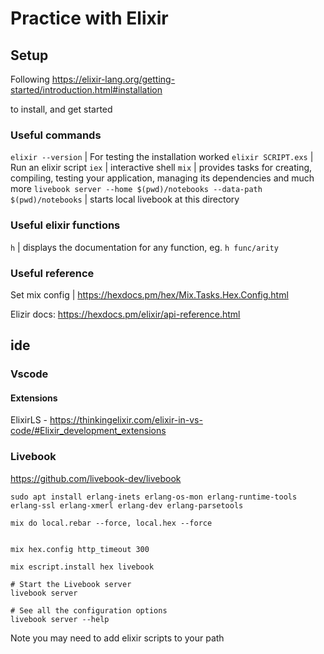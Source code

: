 # Practice with Elixir

## Setup
Following https://elixir-lang.org/getting-started/introduction.html#installation

to install, and get started

### Useful commands
`elixir --version` | For testing the installation worked
`elixir SCRIPT.exs` | Run an elixir script
`iex` | interactive shell
`mix` | provides tasks for creating, compiling, testing your application, managing its dependencies and much more
`livebook server --home $(pwd)/notebooks --data-path $(pwd)/notebooks` | starts local livebook at this directory



### Useful elixir functions
`h` | displays the documentation for any function, eg. `h func/arity`

### Useful reference
Set mix config | https://hexdocs.pm/hex/Mix.Tasks.Hex.Config.html

Elizir docs: https://hexdocs.pm/elixir/api-reference.html


## ide

### Vscode

#### Extensions
ElixirLS - https://thinkingelixir.com/elixir-in-vs-code/#Elixir_development_extensions


### Livebook
https://github.com/livebook-dev/livebook

```
sudo apt install erlang-inets erlang-os-mon erlang-runtime-tools erlang-ssl erlang-xmerl erlang-dev erlang-parsetools

mix do local.rebar --force, local.hex --force


mix hex.config http_timeout 300

mix escript.install hex livebook

# Start the Livebook server
livebook server

# See all the configuration options
livebook server --help
```

Note you may need to add elixir scripts to your path